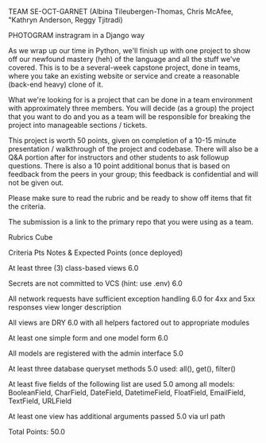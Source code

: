 TEAM SE-OCT-GARNET (Albina Tileubergen-Thomas, Chris McAfee, "Kathryn Anderson, Reggy Tjitradi)

PHOTOGRAM instragram in a Django way

As we wrap up our time in Python, we'll finish up with one project to show off our newfound mastery (heh) of the language and all the stuff we've covered. This is to be a several-week capstone project, done in teams, where you take an existing website or service and create a reasonable (back-end heavy) clone of it.

What we're looking for is a project that can be done in a team environment with approximately three members. You will decide (as a group) the project that you want to do and you as a team will be responsible for breaking the project into manageable sections / tickets.

This project is worth 50 points, given on completion of a 10-15 minute presentation / walkthrough of the project and codebase. There will also be a Q&A portion after for instructors and other students to ask followup questions. There is also a 10 point additional bonus that is based on feedback from the peers in your group; this feedback is confidential and will not be given out.

Please make sure to read the rubric and be ready to show off items that fit the criteria.

The submission is a link to the primary repo that you were using as a team.


Rubrics Cube

Criteria	                                   	              Pts      Notes & Expected Points (once deployed)

At least three (3) class-based views                          6.0

Secrets are not committed to VCS (hint: use .env)             6.0 

All network requests have sufficient exception handling       6.0 
for 4xx and 5xx responses view longer description

All views are DRY                                             6.0
with all helpers factored out to appropriate modules

At least one simple form and one model form                   6.0 

All models are registered with the admin interface            5.0 

At least three database queryset methods                      5.0
used: all(), get(), filter()

At least five fields of the following list are used           5.0
among all models: BooleanField, CharField, DateField,
DatetimeField, FloatField, EmailField, TextField, URLField

At least one view has additional arguments passed             5.0
via url path

Total Points:                                                 50.0

